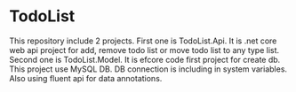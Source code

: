 # TodoList

This repository include 2 projects.
First one is TodoList.Api. It is .net core web api project for add, remove todo list or move todo list to any type list.
 Second one is TodoList.Model. It is efcore code first project for create db. This project use MySQL DB.
 DB connection is including in system variables. Also using fluent api for data annotations.
